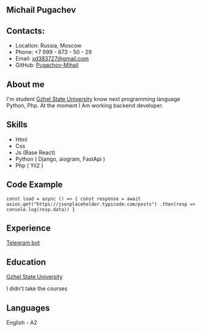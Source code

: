 ## Michail Pugachev 
## Contacts: 
* Location: Russia, Moscow 
* Phone: +7 999 - 673 - 50 - 29 
* Email: xd383727@gmail.com
* GitHub: [Pugachov-Mihail](https://github.com/Pugachov-Mihail)
## About me
I'm student [Gzhel State University](http://www.art-gzhel.ru/) know next programming language Python, Php. At the moment I Am working backend developer. 
## Skills
* Html
* Css 
* Js (Base React)
* Python ( Django, aiogram, FastApi )
* Php ( Yii2 ) 
## Code Example
``const load = async () => {
   const response = await axios.get("https://jsonplaceholder.typicode.com/posts")
   .then(resp => console.log(resp.data))
}``
## Experience
[Telegram bot](https://github.com/Pugachov-Mihail/messegeBot)
## Education
[Gzhel State University](http://www.art-gzhel.ru/)

I didn't take the courses
## Languages
English - A2

